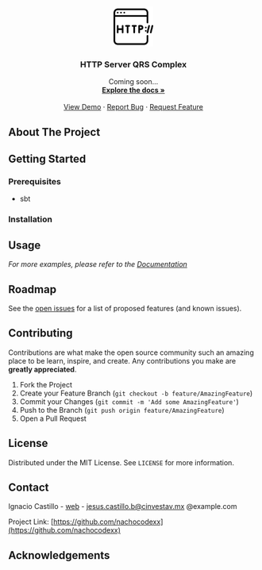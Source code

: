 
<!-- PROJECT LOGO -->
<br />
<p align="center">
  <a href="#">
    <img src="images/logo.png" alt="Logo" width="80" height="80">
  </a>

  <h3 align="center">HTTP Server QRS Complex</h3>

  <p align="center">
    Coming soon...
    <br />
    <a href="#"><strong>Explore the docs »</strong></a>
    <br />
    <br />
    <a href="#">View Demo</a>
    ·
    <a href="#">Report Bug</a>
    ·
    <a href="#">Request Feature</a>
  </p>
</p>



<!-- TABLE OF CONTENTS -->
<!-- ## Table of Contents --> 
<!-- 
* [About the Project](#about-the-project)
  * [Built With](#built-with)
* [Getting Started](#getting-started)
  * [Prerequisites](#prerequisites)
  * [Installation](#installation)
* [Usage](#usage)
* [Roadmap](#roadmap)
* [Contributing](#contributing)
* [License](#license)
* [Contact](#contact)
* [Acknowledgements](#acknowledgements) --> 



<!-- ABOUT THE PROJECT -->
## About The Project

<!--[![Product Name Screen Shot][product-screenshot]](https://example.com) -->

<!-- GETTING STARTED -->
## Getting Started

### Prerequisites
* sbt
### Installation

<!-- USAGE EXAMPLES -->
## Usage

_For more examples, please refer to the [Documentation](https://example.com)_

<!-- ROADMAP -->
## Roadmap
See the [open issues](https://github.com/nachocodexx/cinvestav-qrs/issues) for a list of proposed features (and known issues).
<!-- CONTRIBUTING -->
## Contributing

Contributions are what make the open source community such an amazing place to be learn, inspire, and create. Any contributions you make are **greatly appreciated**.

1. Fork the Project
2. Create your Feature Branch (`git checkout -b feature/AmazingFeature`)
3. Commit your Changes (`git commit -m 'Add some AmazingFeature'`)
4. Push to the Branch (`git push origin feature/AmazingFeature`)
5. Open a Pull Request



<!-- LICENSE -->
## License

Distributed under the MIT License. See `LICENSE` for more information.



<!-- CONTACT -->
## Contact

Ignacio Castillo - [web](https://nachocodexx.github.io/) - jesus.castillo.b@cinvestav.mx @example.com

Project Link: [https://github.com/nachocodexx](https://github.com/nachocodexx)



<!-- ACKNOWLEDGEMENTS -->
## Acknowledgements
